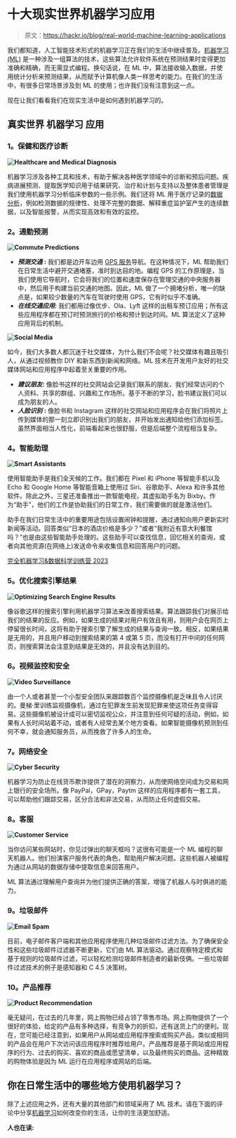 # 十大现实世界机器学习应用

> 原文：<https://hackr.io/blog/real-world-machine-learning-applications>

我们都知道，人工智能技术形式的机器学习正在我们的生活中继续普及。[机器学习(ML)](https://hackr.io/blog/what-is-machine-learning-definition-types) 是一种涉及一组算法的技术，这些算法允许软件系统在预测结果时变得更加准确和精确，而无需显式编程。换句话说，在 ML 中，算法接收输入数据，并使用统计分析来预测结果，从而赋予计算机像人类一样思考的能力。在我们的生活中，有很多日常场景涉及到 ML 的使用；也许我们没有注意到这一点。

现在让我们看看我们在现实生活中是如何遇到机器学习的。

## **真实世界** **机器学习** **应用**

### **1。保健和医疗诊断**

**![Healthcare and Medical Diagnosis](img/fba9178ecb5d8ca773a6fffba4177039.png)**

机器学习涉及各种工具和技术，有助于解决各种医学领域中的诊断和预后问题。疾病进展预测、提取医学知识用于结果研究、治疗和计划与支持以及整体患者管理是我们使用机器学习分析临床参数的一些示例。我们还将 ML 用于医疗记录的[数据分析](https://hackr.io/blog/what-is-data-analysis-methods-techniques-tools)，例如检测数据的规律性、处理不完整的数据、解释重症监护室产生的连续数据，以及智能报警，从而实现高效和有效的监控。

### **2。通勤预测**

**![Commute Predictions](img/67f427072af33174b84cd4e497203c33.png)**

*   ***预测交通*** **:** 我们都是边开车边用 [GPS 服务](https://gssc.esa.int/navipedia/index.php/GPS_Services)导航。在这种情况下，ML 帮助我们在日常生活中避开交通堵塞，准时到达目的地。编程 GPS 的工作原理是，当我们使用它导航时，它会将我们的位置和速度保存在管理交通的中央服务器中，然后用于构建当前交通的地图。因此，ML 做了一个拥堵分析，唯一的缺点是，如果较少数量的汽车在驾驶时使用 GPS，它有时似乎不准确。
*   ***在线交通应用:*** 我们都用过像优步、Ola、Lyft 这样的出租车预订应用；所有这些应用程序都在预订时预测旅行的价格和预计到达时间。ML 算法定义了这种应用背后的机制。

**![Social Media](img/0bde48286a3718b6222571cb57aab84f.png)**

如今，我们大多数人都沉迷于社交媒体，为什么我们不会呢？社交媒体有趣且吸引人，从通过视频教你 DIY 和新东西到新闻和网络。ML 技术在开发用户友好的社交媒体网站和应用程序中起着至关重要的作用。

*   ***建议朋友:*** 像脸书这样的社交网站会记录我们联系的朋友、我们经常访问的个人资料、共享的群组、兴趣和工作场所。基于不断的学习，脸书建议我们可以成为朋友的人。
*   ***人脸识别*** **:** 像脸书和 Instagram 这样的社交网站和应用程序会在我们将照片上传到媒体的那一刻立即识别出我们的朋友，并开始发出通知给他们添加标签。虽然界面相当人性化，前端看起来也很舒服，但是后端整个流程相当复杂。

### **4。智能助理**

**![Smart Assistants](img/7fbea24cfb9174b41177ddbd6dcfaa1b.png)**

使用智能助手是我们全天候的工作。我们都在 Pixel 和 iPhone 等智能手机以及 Echo 和 Google Home 等智能音箱上使用过 Siri、谷歌助手、Alexa 和许多其他软件。除此之外，三星还准备推出一款智能电视，其虚拟助手名为 Bixby。作为“助手”，他们的工作是协助我们的日常工作，我们需要做的就是激活他们。

助手在我们日常生活中的重要用途包括设置闹钟和提醒，通过通知向用户更新实时新闻等活动。回答类似“日本的酒店价格是多少？”或者“我附近有意大利餐馆吗？”也是由这些智能助手处理的。这些助手可以查找信息，回忆相关的查询，或者向其他资源(在网络上)发送命令来收集信息和回答用户的问题。

[完全机器学习&数据科学训练营 2023](https://click.linksynergy.com/deeplink?id=jU79Zysihs4&mid=39197&murl=https%3A%2F%2Fwww.udemy.com%2Fcourse%2Fcomplete-machine-learning-and-data-science-zero-to-mastery%2F)

### **5。优化搜索引擎结果**

**![Optimizing Search Engine Results](img/5e35213e43ef8d13cdfe959e87f77281.png)**

像谷歌这样的搜索引擎利用机器学习算法来改善搜索结果。算法跟踪我们对展示给我们的结果的反应。例如，如果生成的结果对用户有效且有用，则用户会在网页上停留很长时间，这将有助于搜索引擎了解生成的结果与查询一致。相反，如果结果是无用的，并且用户移动到搜索结果的第 4 或第 5 页，而没有打开中间的任何网页，则搜索算法会注意到结果是无效的，并且没有达到目的。

### **6。视频监控和安全**

**![Video Surveillance](img/2aa63742aa9da81a2a125069656aefdc.png)**

由一个人或者甚至一个小型安全团队来跟踪数百个监控摄像机是乏味且令人讨厌的。曼梯·里训练监视摄像机，通过在犯罪发生前发现犯罪来使这项任务变得容易。这些摄像机被设计成可以密切监视公众，并注意到任何可疑的活动，例如，如果有人长时间站着不动，或者有人经常去某个地方查看。如果智能摄像机预测到任何不幸，就会通知服务员，从而挽救了许多人的生命。

### **7。网络安全**

**![Cyber Security](img/95ee99d2cc13f182b0b03d7a1befb246.png)**

机器学习为防止在线货币欺诈提供了潜在的洞察力，从而使网络空间成为交易和网上银行的安全场所。像 PayPal，GPay，Paytm 这样的应用程序都有一套工具，可以帮助他们跟踪交易，区分合法和非法交易，从而防止任何虚假交易。

### **8。客服**

**![Customer Service](img/2f823aca3a97dc1d9b9f0ede0a308fc0.png)**

当你访问某些网站时，你见过弹出的聊天框吗？这很有可能是一个 ML 编程的聊天机器人。他们扮演客户服务代表的角色，帮助用户解决问题。这些机器人被编程为通过从网站的数据存储中提取信息来回答用户。

ML 算法通过理解用户查询并为他们提供正确的答案，增强了机器人与时俱进的能力。

### **9。垃圾邮件**

**![Email Spam](img/44d45907db60e1e37dbb8d8b66d7b337.png)**

目前，电子邮件客户端和其他应用程序使用几种垃圾邮件过滤方法。为了确保安全性和这些垃圾邮件过滤器不断更新，它们由 ML 算法驱动。通过观察特定模式和基于规则的垃圾邮件过滤，可以轻松检测垃圾邮件制造者的最新伎俩。一些垃圾邮件过滤技术的例子是感知器和 C 4.5 决策树。

### 10。产品推荐

**![Product Recommendation](img/98de2e9f8bb436e763fb31cbb5baa946.png)**

毫无疑问，在过去的几年里，网上购物已经占领了零售市场。网上购物提供了一个很好的体验，给定的产品有多种选择，有竞争力的折扣，还有送货上门的便利。现在，您可能已经注意到，如果用户从网站或应用程序搜索或购买产品，类似或相同的产品会在用户下次访问该应用程序时推荐给用户。产品推荐是基于网站或应用程序的行为、过去的购买、喜欢的商品或愿望清单，以及最终购买的商品。这种精致的购物体验是因为 ML 运行在应用程序或网站的后端。

## **你在日常生活中的哪些地方使用机器学习？**

除了上述应用之外，还有大量的其他部门和领域采用了 ML 技术。请在下面的评论中分享[机器学习](https://hackr.io/tutorials/learn-machine-learning-ml?ref=blog-post)如何改变你的生活，让你的生活更加舒适。

**人也在读:**